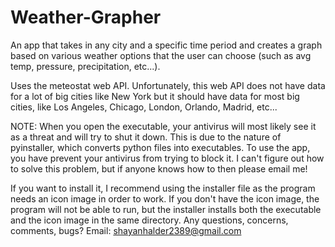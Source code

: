 # Weather-Grapher
An app that takes in any city and a specific time period and creates a graph based on various weather options that the user can choose (such as avg temp, pressure, precipitation, etc...).

Uses the meteostat web API. Unfortunately, this web API does not have data for a lot of big cities like New York but it should have data for most big cities, like Los Angeles, Chicago, London, Orlando, Madrid, etc... 

NOTE: When you open the executable, your antivirus will most likely see it as a threat and will try to shut it down. This is due to the nature of pyinstaller, which converts python files into executables. To use the app, you have prevent your antivirus from trying to block it. I can't figure out how to solve this problem, but if anyone knows how to then please email me! 

If you want to install it, I recommend using the installer file as the program needs an icon image in order to work. If you don't have the icon image, the program will not be able to run, but the installer installs both the executable and the icon image in the same directory. Any questions, concerns, comments, bugs? Email: shayanhalder2389@gmail.com
